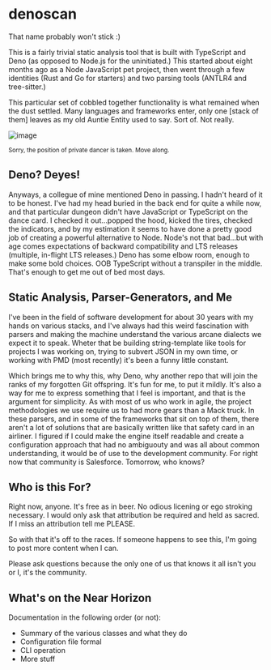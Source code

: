 # denoscan

That name probably won't stick :)

This is a fairly trivial static analysis tool that is built with TypeScript and Deno (as opposed to Node.js for the uninitiated.) This started about eight months ago as a Node JavaScript pet project, then went through a few identities (Rust and Go for starters) and two parsing tools (ANTLR4 and tree-sitter.)

This particular set of cobbled together functionality is what remained when the dust settled. Many languages and frameworks enter, only one [stack of them] leaves as my old Auntie Entity used to say. Sort of. Not really.

![image](https://github.com/user-attachments/assets/1fcd77a0-9803-49e8-9f9c-947dd53a64ef)

<sub>Sorry, the position of private dancer is taken. Move along.</sub>

## Deno? Deyes!
Anyways, a collegue of mine mentioned Deno in passing. I hadn't heard of it to be honest. I've had my head buried in the back end for quite a while now, and that particular dungeon didn't have JavaScript or TypeScript on the dance card. I checked it out...popped the hood, kicked the tires, checked the indicators, and by my estimation it seems to have done a pretty good job of creating a powerful alternative to Node. Node's not that bad...but with age comes expectations of backward compatibility and LTS releases (multiple, in-flight LTS releases.) Deno has some elbow room, enough to make some bold choices. OOB TypeScript without a transpiler in the middle. That's enough to get me out of bed most days.

## Static Analysis, Parser-Generators, and Me
I've been in the field of software development for about 30 years with my hands on various stacks, and I've always had this weird fascination with parsers and making the machine understand the various arcane dialects we expect it to speak. Wheter that be building string-template like tools for projects I was working on, trying to subvert JSON in my own time, or working with PMD (most recently) it's been a funny little constant.

Which brings me to why this, why Deno, why another repo that will join the ranks of my forgotten Git offspring. It's fun for me, to put it mildly. It's also a way for me to express something that I feel is important, and that is the argument for simplicity. As with most of us who work in agile, the project methodologies we use require us to had more gears than a Mack truck. In these parsers, and in some of the frameworks that sit on top of them, there aren't a lot of solutions that are basically written like that safety card in an airliner. I figured if I could make the engine itself readable and create a configuration approach that had no ambiguouty and was all about common understanding, it would be of use to the development community. For right now that community is Salesforce. Tomorrow, who knows?

## Who is this For?

Right now, anyone. It's free as in beer. No odious licening or ego stroking necessary. I would only ask that attribution be required and held as sacred. If I miss an attribution tell me PLEASE.

So with that it's off to the races. If someone happens to see this, I'm going to post more content when I can. 

Please ask questions because the only one of us that knows it all isn't you or I, it's the community.

## What's on the Near Horizon

Documentation in the following order (or not):
* Summary of the various classes and what they do
* Configuration file formal
* CLI operation
* More stuff